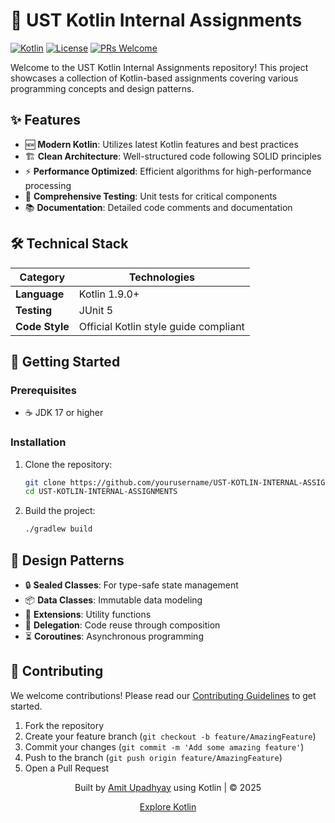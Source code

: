 # 🚀 UST Kotlin Internal Assignments

[![Kotlin](https://img.shields.io/badge/Kotlin-1.9.0+-7F52FF?logo=kotlin&logoColor=white)](https://kotlinlang.org/)
[![License](https://img.shields.io/badge/License-MIT-blue.svg)](LICENSE)
[![PRs Welcome](https://img.shields.io/badge/PRs-welcome-brightgreen.svg)](CONTRIBUTING.md)

Welcome to the UST Kotlin Internal Assignments repository! This project showcases a collection of Kotlin-based assignments covering various programming concepts and design patterns.

## ✨ Features

- 🆕 **Modern Kotlin**: Utilizes latest Kotlin features and best practices
- 🏗️ **Clean Architecture**: Well-structured code following SOLID principles
- ⚡ **Performance Optimized**: Efficient algorithms for high-performance processing
- 🧪 **Comprehensive Testing**: Unit tests for critical components
- 📚 **Documentation**: Detailed code comments and documentation

## 🛠️ Technical Stack

| Category       | Technologies                                |
|----------------|---------------------------------------------|
| **Language**   | Kotlin 1.9.0+                               |
| **Testing**    | JUnit 5                                     |
| **Code Style** | Official Kotlin style guide compliant       |

## 🚀 Getting Started

### Prerequisites
- ☕ JDK 17 or higher


### Installation

1. Clone the repository:
   ```bash
   git clone https://github.com/yourusername/UST-KOTLIN-INTERNAL-ASSIGNMENTS.git
   cd UST-KOTLIN-INTERNAL-ASSIGNMENTS
   ```

2. Build the project:
   ```bash
   ./gradlew build
   ```

## 🎨 Design Patterns

- 🔒 **Sealed Classes**: For type-safe state management
- 📦 **Data Classes**: Immutable data modeling
- 🔧 **Extensions**: Utility functions
- 🤝 **Delegation**: Code reuse through composition
- ⏳ **Coroutines**: Asynchronous programming

## 🤝 Contributing

We welcome contributions! Please read our [Contributing Guidelines](CONTRIBUTING.md) to get started.

1. Fork the repository
2. Create your feature branch (`git checkout -b feature/AmazingFeature`)
3. Commit your changes (`git commit -m 'Add some amazing feature'`)
4. Push to the branch (`git push origin feature/AmazingFeature`)
5. Open a Pull Request



<div align="center">
  <p>Built by <a href="https://github.com/amit-upadhyay">Amit Upadhyay</a> using Kotlin | &copy; 2025</p>
  <p>
    <a href="https://kotlinlang.org/docs/releases.html">Explore Kotlin</a>
  </p>
</div>